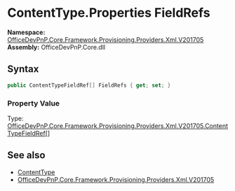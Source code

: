 # ContentType.Properties FieldRefs
  

**Namespace:** [OfficeDevPnP.Core.Framework.Provisioning.Providers.Xml.V201705](OfficeDevPnP.Core.Framework.Provisioning.Providers.Xml.V201705.md)  
**Assembly:** OfficeDevPnP.Core.dll  
## Syntax
```C#
public ContentTypeFieldRef[] FieldRefs { get; set; }
```

### Property Value
Type: [OfficeDevPnP.Core.Framework.Provisioning.Providers.Xml.V201705.ContentTypeFieldRef[]](OfficeDevPnP.Core.Framework.Provisioning.Providers.Xml.V201705.ContentTypeFieldRef.md)  

## See also
- [ContentType](OfficeDevPnP.Core.Framework.Provisioning.Providers.Xml.V201705.ContentType.md) 
- [OfficeDevPnP.Core.Framework.Provisioning.Providers.Xml.V201705](OfficeDevPnP.Core.Framework.Provisioning.Providers.Xml.V201705.md) 
